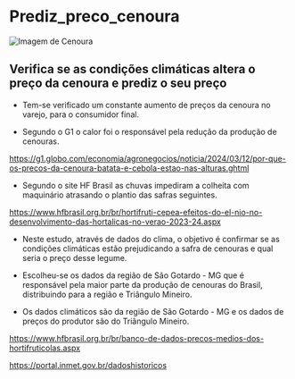 # Prediz_preco_cenoura

![Imagem de Cenoura]((https://github.com/jairobernardesjunior/Prediz_preco_cenoura/blob/main/cenoura.jpg)](https://github.com/jairobernardesjunior/Prediz_preco_cenoura/blob/main/cenoura.jpg))
 
## Verifica se as condições climáticas altera o preço da cenoura e prediz o seu preço

- Tem-se verificado um constante aumento de preços da cenoura no varejo, para o consumidor final.

- Segundo o G1 o calor foi o responsável pela redução da produção de cenouras.

https://g1.globo.com/economia/agronegocios/noticia/2024/03/12/por-que-os-precos-da-cenoura-batata-e-cebola-estao-nas-alturas.ghtml

- Segundo o site HF Brasil as chuvas impediram a colheita com maquinário atrasando o plantio das safras seguintes.

https://www.hfbrasil.org.br/br/hortifruti-cepea-efeitos-do-el-nio-no-desenvolvimento-das-hortalicas-no-verao-2023-24.aspx 

- Neste estudo, através de dados do clima, o objetivo é confirmar se as condições climáticas estão prejudicando
a safra de cenouras e qual seria o preço desse legume.

- Escolheu-se os dados da região de São Gotardo - MG que é responsável pela maior parte da produção de cenouras
do Brasil, distribuindo para a região e Triângulo Mineiro.

- Os dados climáticos são da região de São Gotardo - MG e os dados de preços do produtor são do Triângulo Mineiro.

https://www.hfbrasil.org.br/br/banco-de-dados-precos-medios-dos-hortifruticolas.aspx

https://portal.inmet.gov.br/dadoshistoricos
